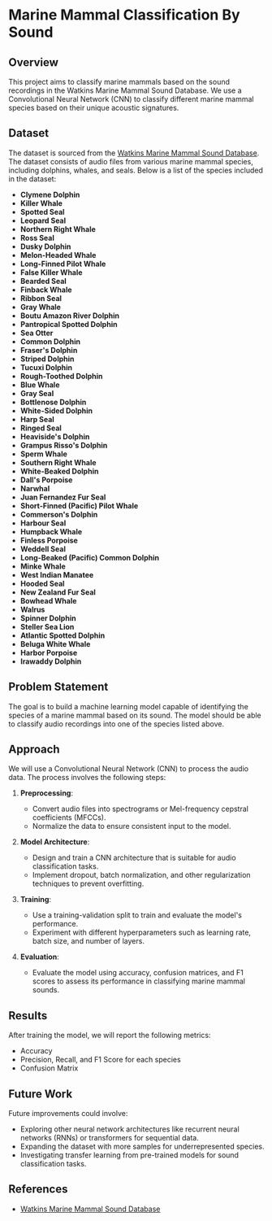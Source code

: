 # Marine Mammal Classification By Sound

## Overview

This project aims to classify marine mammals based on the sound recordings in the Watkins Marine Mammal Sound Database. We use a Convolutional Neural Network (CNN) to classify different marine mammal species based on their unique acoustic signatures.

## Dataset

The dataset is sourced from the [Watkins Marine Mammal Sound Database](https://whoicf2.whoi.edu/science/B/whalesounds/index.cfm). The dataset consists of audio files from various marine mammal species, including dolphins, whales, and seals. Below is a list of the species included in the dataset:

- **Clymene Dolphin**
- **Killer Whale**
- **Spotted Seal**
- **Leopard Seal**
- **Northern Right Whale**
- **Ross Seal**
- **Dusky Dolphin**
- **Melon-Headed Whale**
- **Long-Finned Pilot Whale**
- **False Killer Whale**
- **Bearded Seal**
- **Finback Whale**
- **Ribbon Seal**
- **Gray Whale**
- **Boutu Amazon River Dolphin**
- **Pantropical Spotted Dolphin**
- **Sea Otter**
- **Common Dolphin**
- **Fraser's Dolphin**
- **Striped Dolphin**
- **Tucuxi Dolphin**
- **Rough-Toothed Dolphin**
- **Blue Whale**
- **Gray Seal**
- **Bottlenose Dolphin**
- **White-Sided Dolphin**
- **Harp Seal**
- **Ringed Seal**
- **Heaviside's Dolphin**
- **Grampus Risso's Dolphin**
- **Sperm Whale**
- **Southern Right Whale**
- **White-Beaked Dolphin**
- **Dall's Porpoise**
- **Narwhal**
- **Juan Fernandez Fur Seal**
- **Short-Finned (Pacific) Pilot Whale**
- **Commerson's Dolphin**
- **Harbour Seal**
- **Humpback Whale**
- **Finless Porpoise**
- **Weddell Seal**
- **Long-Beaked (Pacific) Common Dolphin**
- **Minke Whale**
- **West Indian Manatee**
- **Hooded Seal**
- **New Zealand Fur Seal**
- **Bowhead Whale**
- **Walrus**
- **Spinner Dolphin**
- **Steller Sea Lion**
- **Atlantic Spotted Dolphin**
- **Beluga White Whale**
- **Harbor Porpoise**
- **Irawaddy Dolphin**

## Problem Statement

The goal is to build a machine learning model capable of identifying the species of a marine mammal based on its sound. The model should be able to classify audio recordings into one of the species listed above.

## Approach

We will use a Convolutional Neural Network (CNN) to process the audio data. The process involves the following steps:

1. **Preprocessing**:
    - Convert audio files into spectrograms or Mel-frequency cepstral coefficients (MFCCs).
    - Normalize the data to ensure consistent input to the model.

2. **Model Architecture**:
    - Design and train a CNN architecture that is suitable for audio classification tasks.
    - Implement dropout, batch normalization, and other regularization techniques to prevent overfitting.

3. **Training**:
    - Use a training-validation split to train and evaluate the model's performance.
    - Experiment with different hyperparameters such as learning rate, batch size, and number of layers.

4. **Evaluation**:
    - Evaluate the model using accuracy, confusion matrices, and F1 scores to assess its performance in classifying marine mammal sounds.

## Results

After training the model, we will report the following metrics:

- Accuracy
- Precision, Recall, and F1 Score for each species
- Confusion Matrix

## Future Work

Future improvements could involve:

- Exploring other neural network architectures like recurrent neural networks (RNNs) or transformers for sequential data.
- Expanding the dataset with more samples for underrepresented species.
- Investigating transfer learning from pre-trained models for sound classification tasks.

## References

- [Watkins Marine Mammal Sound Database](https://whoicf2.whoi.edu/science/B/whalesounds/index.cfm)
